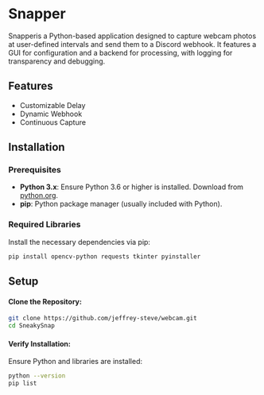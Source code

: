 
# Snapper

Snapperis a Python-based application designed to capture webcam photos at user-defined intervals and send them to a Discord webhook. It features a  GUI for configuration and a backend for processing, with  logging for transparency and debugging.


## Features

- Customizable Delay
- Dynamic Webhook
- Continuous Capture


## Installation

### Prerequisites
- **Python 3.x**: Ensure Python 3.6 or higher is installed. Download from [python.org](https://www.python.org/downloads/).
- **pip**: Python package manager (usually included with Python).

### Required Libraries
Install the necessary dependencies via pip:
```bash
pip install opencv-python requests tkinter pyinstaller
```

## Setup
#### Clone the Repository:
```bash
git clone https://github.com/jeffrey-steve/webcam.git
cd SneakySnap
```
#### Verify Installation:
Ensure Python and libraries are installed:
```bash
python --version
pip list
```





    
